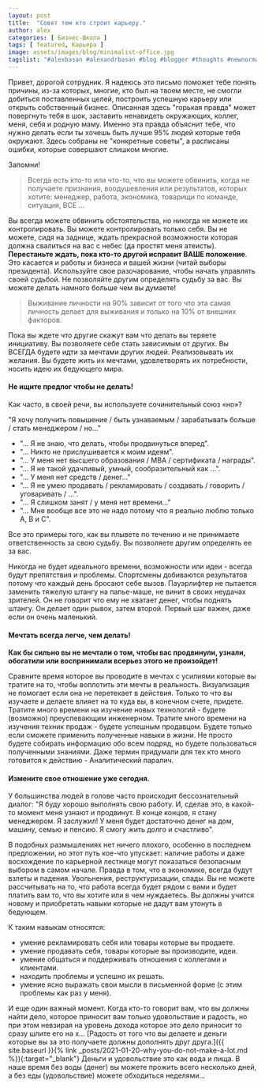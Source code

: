 ```yaml
---
layout: post
title:  "Совет тем кто строит карьеру."
author: alex
categories: [ Бизнес-Школа ]
tags: [ featured, Карьера ]
image: assets/images/blog/minimalist-office.jpg
tagslist: "#alexbasan #alexandrbasan #blog #blogger #thoughts #newnormal #lifeisgood #freedom #алексбасан #александрбасан #блог #блоггер #бизнес #какзарабатывать #сторимбизнес #строимкарьеру #личныйопыт #простоосложном #карьера"
---
```


Привет, дорогой сотрудник. Я надеюсь это письмо поможет тебе понять причины, из-за которых, многие, кто был на твоем месте, не смогли добиться поставленных целей, построить успешную карьеру или открыть собственный бизнес. Описанная здесь "горькая правда" может повергнуть тебя в шок, заставить ненавидеть окружающих, коллег, меня, себя и родную маму. Именно эта правда объяснит тебе, что нужно делать если ты хочешь быть лучше 95% людей которые тебя окружают. Здесь собраны не "конкретные советы", а расписаны ошибки, которые совершают слишком многие.

Запомни! 

> Всегда есть кто-то или что-то, что вы можете обвинить, когда не получаете признания, воодушевления или результатов, которых хотите: менеджер, работа, экономика, товарищи по команде, ситуация, ВСЕ ...

Вы всегда можете обвинить обстоятельства, но никогда не можете их контролировать. Вы можете контролировать только себя. Вы не можете, сидя на заднице, ждать прекрасной возможности которая должна свалиться на вас с небес (да простят меня атеисты). **Перестаньте ждать, пока кто-то другой исправит ВАШЕ положение**. Это касается и работы и бизнеса и вашей жизни (читай выборы президента). Используйте свое разочарование, чтобы начать управлять своей судьбой. Не позволяйте другим определять судьбу за вас. Вы можете делать намного больше чем вы думаете!

> Выживание личности на 90% зависит от того что эта самая личность делает для выживания и только на 10% от внешних факторов.

Пока вы ждете что другие скажут вам что делать вы теряете инициативу. Вы позволяете себе стать зависимым от других. Вы ВСЕГДА будете идти за мечтами других людей. Реализовывать их желания. Вы будете жить их мечтами, удовлетворять их потребности, носить идею их бедующего мира.

#### Не ищите предлог чтобы не делать!

Как часто, в своей речи, вы используете сочинительный союз «но»? 

"Я хочу получить повышение / быть узнаваемым / зарабатывать больше / стать менеджером / но..."

- "... Я не знаю, что делать, чтобы продвинуться вперед".
- "... Никто не прислушивается к моим идеям".
- "... У меня нет высшего образования / MBA / сертификата / награды".
- "... Я не такой удачливый, умный, сообразительный как ...".
- "... У меня нет средств / денег..."
- "... Я не умею продавать / рекламировать / создавать / говорить / уговаривать / ...".
- "... Я слишком занят / у меня нет времени..."
- "... Мне вообще все это не надо потому что я реально люблю только A, B и С".

Все это примеры того, как вы плывете по течению и не принимаете ответственность за свою судьбу. Вы позволяете другим определять ее за вас.

Никогда не будет идеального времени, возможности или идеи - всегда будут препятствия и проблемы. Спортсмены добиваются результатов потому что каждый день бросают себе вызов. Пауэрлифтер не пытается заменить тяжелую штангу на папье-маше, не винит в своих неудачах зрителей. Он не говорит что ему не хватает денег, чтобы поднять штангу. Он делает один рывок, затем второй. Первый шаг важен, даже если он очень маленький.

#### Мечтать всегда легче, чем делать!

**Как бы сильно вы не мечтали о том, чтобы вас продвинули, узнали, обогатили или воспринимали всерьез этого не произойдет!** 

Сравните время которое вы проводите в мечтах с усилиями которые вы тратите на то, чтобы воплотить эти мечты в реальность. Визуализация не помогает если она не перетекает в действия. Только то что вы изучаете и делаете влияет на то куда вы, в конечном счете, придете. Тратите много времени на изучение новых технологий - будете (возможно) преуспевающим инженерном. Тратите много времени на изучения техник продаж - будете успешным продавцом. Будете только если сможете применить полученные навыки в жизни. Не просто будете собирать информацию обо всем подряд, но будете пользоваться полученными знаниями. Даже термин придумали для тех кто много готовится к действию - Аналитический паралич.

#### Измените свое отношение уже сегодня.

У большинства людей в голове часто происходит бессознательный диалог: "Я буду хорошо выполнять свою работу. И, сделав это, в какой-то момент меня узнают и продвинут. В конце концов, я стану менеджером. Я заслужил! У меня будет достаточно денег на дом, машину, семью и пенсию. Я смогу жить долго и счастливо".

В подобных размышлениях нет ничего плохого, особенно в последнем предложении, но этот путь кое-что упускает: наличие работы и даже восхождение по карьерной лестнице могут показаться безопасным выбором в самом начале. Правда в том, что в экономике, всегда будут взлеты и падения. Увольнения, реструктуризации, спады. Вы не можете рассчитывать на то, что работа всегда будет рядом с вами и будет платить вам то, что вы хотите или в чем нуждаетесь. Вы должны учится новому и приобретать навыки которые не дадут вам утонуть в бедующем.

К таким навыкам относятся:

- умение рекламировать себя или товары которые вы продаете.
- умение продавать себя, товары которые вы производите, идеи.
- умение общаться и поддерживать отношения с коллегами и клиентами.
- находить проблемы и успешно их решать.
- умение ясно выражать свои мысли в письменной форме (с этим проблемы как раз у меня).

И еще один важный момент. Когда кто-то говорит вам, что вы должны найти дело, которое приносит вам только удовольствие и радость, но при этом невзирая на уровень дохода которое это дело приносит то сразу шлите его на х... [Радость от того что вы делаете и деньги которые вы за это получаете должны дополнять друг друга.]({{ site.baseurl }}{% link _posts/2021-01-20-why-you-do-not-make-a-lot.md %}){:target="_blank"} Деньги и удовольствие это как вода и пища. В наше время без воды (денег) вы можете прожить всего несколько дней, а без еды (удовольствие) можете обходиться неделями...
